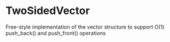 # TwoSidedVector
Free-style implementation of the vector structure to support O(1) push_back() and push_front() operations
